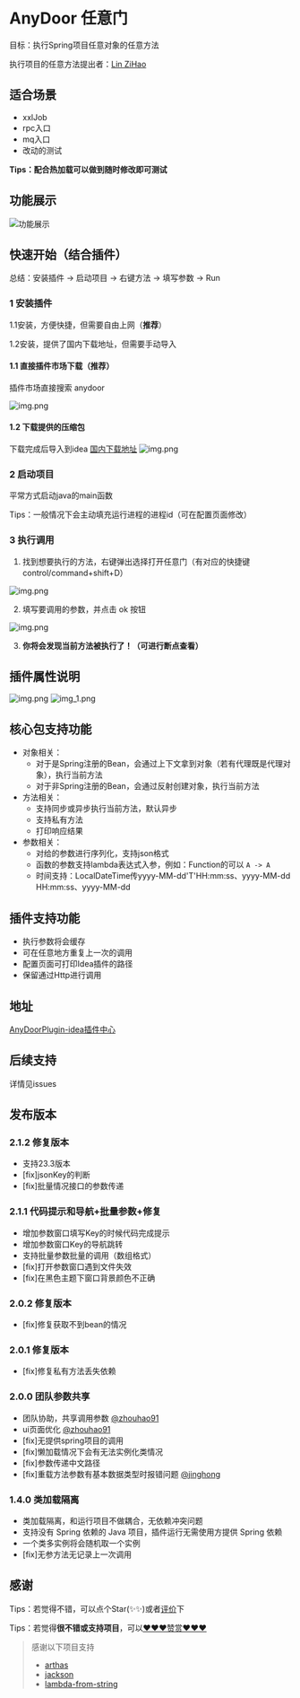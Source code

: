 # AnyDoor 任意门

目标：执行Spring项目任意对象的任意方法

执行项目的任意方法提出者：[Lin ZiHao](https://github.com/schneiderlin)

## 适合场景
- xxlJob
- rpc入口
- mq入口
- 改动的测试

**Tips：配合热加载可以做到随时修改即可测试**

## 功能展示
![功能展示](dosc/image/功能展示1.gif)


## 快速开始（结合插件）
总结：安装插件 -> 启动项目 -> 右键方法 -> 填写参数 -> Run
### 1 安装插件
1.1安装，方便快捷，但需要自由上网（**推荐**）

1.2安装，提供了国内下载地址，但需要手动导入

#### 1.1 直接插件市场下载（推荐）
插件市场直接搜索 anydoor

![img.png](dosc/image/安装插件.png)

#### 1.2 下载提供的压缩包
下载完成后导入到idea [国内下载地址](https://gitee.com/lgp547/any-door-plugin-download)
![img.png](dosc/image/安装插件压缩包.png)


### 2 启动项目
平常方式启动java的main函数

Tips：一般情况下会主动填充运行进程的进程id（可在配置页面修改）

### 3 执行调用
1. 找到想要执行的方法，右键弹出选择打开任意门（有对应的快捷键 control/command+shift+D）

![img.png](dosc/image/打开任意门.png)

2. 填写要调用的参数，并点击 ok 按钮

![img.png](dosc/image/启动1.png)

3. **你将会发现当前方法被执行了！（可进行断点查看）**

## 插件属性说明
![img.png](dosc/image/方法执行.png)
![img_1.png](dosc/image/配置页1.png)


## 核心包支持功能
- 对象相关：
  - 对于是Spring注册的Bean，会通过上下文拿到对象（若有代理既是代理对象），执行当前方法
  - 对于非Spring注册的Bean，会通过反射创建对象，执行当前方法
- 方法相关：
  - 支持同步或异步执行当前方法，默认异步
  - 支持私有方法
  - 打印响应结果
- 参数相关：
  - 对给的参数进行序列化，支持json格式
  - 函数的参数支持lambda表达式入参，例如：Function的可以 `A -> A`
  - 时间支持：LocalDateTime传yyyy-MM-dd'T'HH:mm:ss、yyyy-MM-dd HH:mm:ss、yyyy-MM-dd

## 插件支持功能
- 执行参数将会缓存
- 可在任意地方重复上一次的调用
- 配置页面可打印Idea插件的路径
- 保留通过Http进行调用



## 地址
[AnyDoorPlugin-idea插件中心](https://plugins.jetbrains.com/plugin/20385-anydoor)

## 后续支持
详情见issues

## 发布版本
### 2.1.2 修复版本
- 支持23.3版本</li>
- [fix]jsonKey的判断
- [fix]批量情况接口的参数传递

### 2.1.1 代码提示和导航+批量参数+修复
- 增加参数窗口填写Key的时候代码完成提示
- 增加参数窗口Key的导航跳转
- 支持批量参数批量的调用（数组格式）
- [fix]打开参数窗口遇到文件失效
- [fix]在黑色主题下窗口背景颜色不正确

### 2.0.2 修复版本
- [fix]修复获取不到bean的情况

### 2.0.1 修复版本
- [fix]修复私有方法丢失依赖

### 2.0.0 团队参数共享
- 团队协助，共享调用参数 [@zhouhao91](https://github.com/zhouhao91)
- ui页面优化 [@zhouhao91](https://github.com/zhouhao91)
- [fix]无提供spring项目的调用
- [fix]懒加载情况下会有无法实例化类情况
- [fix]参数传递中文路径
- [fix]重载方法参数有基本数据类型时报错问题 [@jinghong](https://github.com/auto-generated)

### 1.4.0 类加载隔离
- 类加载隔离，和运行项目不做耦合，无依赖冲突问题
- 支持没有 Spring 依赖的 Java 项目，插件运行无需使用方提供 Spring 依赖
- 一个类多实例将会随机取一个实例
- [fix]无参方法无记录上一次调用

## 感谢
Tips：若觉得不错，可以点个Star(✨✨)或者[评价](https://plugins.jetbrains.com/plugin/20385-anydoor/reviews/new)下

Tips：若觉得**很不错或支持项目**，可以[❤️❤️❤️赞赏❤️❤️❤️](dosc%2F%E8%B5%9E%E8%B5%8F%E9%A1%B5.md)


> 感谢以下项目支持
> - [arthas](https://github.com/alibaba/arthas)
> - [jackson](https://github.com/FasterXML/jackson)
> - [lambda-from-string](https://github.com/greenjoe/lambdaFromString)

